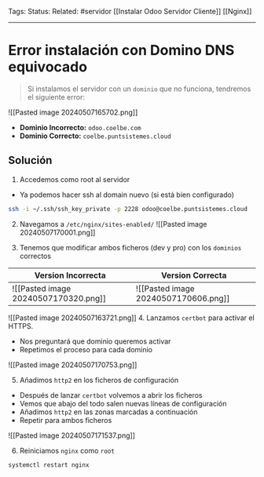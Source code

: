 Tags: 
Status: 
Related: #servidor [[Instalar Odoo Servidor Cliente]] [[Nginx]]

___

# Error instalación con Domino DNS equivocado

> Si instalamos el servidor con un `dominio` que no funciona, tendremos el siguiente error:

![[Pasted image 20240507165702.png]]
- **Dominio Incorrecto:** `odoo.coelbe.com`
- **Dominio Correcto:** `coelbe.puntsistemes.cloud`

## Solución

1. Accedemos como root al servidor

- Ya podemos hacer ssh al domain nuevo (si está bien configurado)
```bash
ssh -i ~/.ssh/ssh_key_private -p 2228 odoo@coelbe.puntsistemes.cloud
```

2. Navegamos a `/etc/nginx/sites-enabled/`
![[Pasted image 20240507170001.png]]

3. Tenemos que modificar ambos ficheros (dev y pro) con los `dominios` correctos

| **Version Incorrecta**               | **Version Correcta**                 |
| ------------------------------------ | ------------------------------------ |
| ![[Pasted image 20240507170320.png]] | ![[Pasted image 20240507170606.png]] |





![[Pasted image 20240507163721.png]]
4. Lanzamos `certbot` para activar el HTTPS.

- Nos preguntará que dominio queremos activar
- Repetimos el proceso para cada dominio

![[Pasted image 20240507170753.png]]

5. Añadimos `http2` en los ficheros de configuración

- Después de lanzar `certbot` volvemos a abrir los ficheros
- Vemos que abajo del todo salen nuevas líneas de configuración
- Añadimos `http2` en las zonas marcadas a continuación
- Repetir para ambos ficheros

![[Pasted image 20240507171537.png]]

6. Reiniciamos `nginx` como `root`

```bash
systemctl restart nginx
```